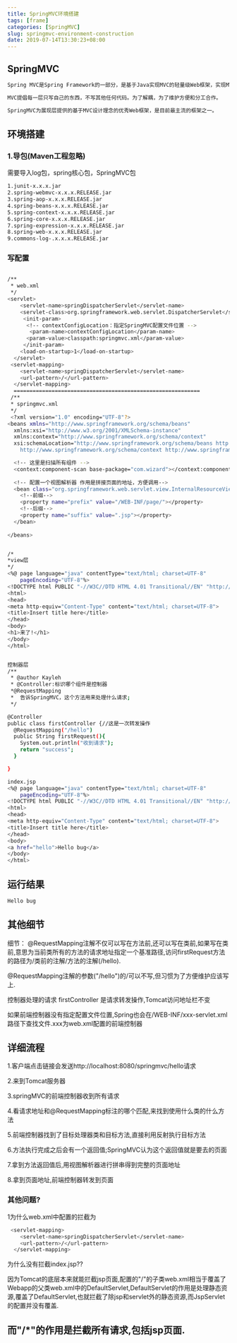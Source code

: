 ```yaml
---
title: SpringMVC环境搭建
tags: [frame]
categories: [SpringMVC]
slug: springmvc-environment-construction
date: 2019-07-14T13:30:23+08:00
---
```


## SpringMVC

<!--more-->

``` bash
Spring MVC是Spring Framework的一部分，是基于Java实现MVC的轻量级Web框架，实现MVC模块，简化了Web开发。

MVC提倡每一层只写自己的东西，不写其他任何代码。为了解耦，为了维护方便和分工合作。

SpringMVC为展现层提供的基于MVC设计理念的优秀Web框架，是目前最主流的框架之一。
```

<!-- more -->


## 环境搭建

### 1.导包(Maven工程忽略) 
  需要导入log包，spring核心包，SpringMVC包

``` bash
1.junit-x.x.x.jar 
2.spring-webmvc-x.x.x.RELEASE.jar
3.spring-aop-x.x.x.RELEASE.jar
4.spring-beans-x.x.x.RELEASE.jar
5.spring-context-x.x.x.RELEASE.jar
6.spring-core-x.x.x.RELEASE.jar
7.spring-expression-x.x.x.RELEASE.jar
8.spring-web-x.x.x.RELEASE.jar
9.commons-log-.x.x.x.RELEASE.jar
```



### 写配置

``` bash

/**
 * web.xml
 */
<servlet>
    <servlet-name>springDispatcherServlet</servlet-name>
    <servlet-class>org.springframework.web.servlet.DispatcherServlet</servlet-class>
     <init-param>
      <!-- contextConfigLocation：指定SpringMVC配置文件位置 -->
       <param-name>contextConfigLocation</param-name>
      <param-value>classpath:springmvc.xml</param-value>
     </init-param>  
    <load-on-startup>1</load-on-startup>
  </servlet>
 <servlet-mapping>
    <servlet-name>springDispatcherServlet</servlet-name>
    <url-pattern>/</url-pattern>
  </servlet-mapping>
  ===========================================================
 /**
 * springmvc.xml
 */
 <?xml version="1.0" encoding="UTF-8"?>
<beans xmlns="http://www.springframework.org/schema/beans"
  xmlns:xsi="http://www.w3.org/2001/XMLSchema-instance"
  xmlns:context="http://www.springframework.org/schema/context"
  xsi:schemaLocation="http://www.springframework.org/schema/beans http://www.springframework.org/schema/beans/spring-beans.xsd
    http://www.springframework.org/schema/context http://www.springframework.org/schema/context/spring-context-4.0.xsd">

  <!-- 这里是扫描所有组件 -->
  <context:component-scan base-package="com.wizard"></context:component-scan>
  
  <!-- 配置一个视图解析器 作用是拼接页面的地址，方便调用-->
  <bean class="org.springframework.web.servlet.view.InternalResourceViewResolver">
    <!--前缀-->
    <property name="prefix" value="/WEB-INF/page/"></property>
    <!--后缀-->
    <property name="suffix" value=".jsp"></property>
  </bean>
  
</beans>
```


``` bash

/*
*view层
*/
<%@ page language="java" contentType="text/html; charset=UTF-8"
    pageEncoding="UTF-8"%>
<!DOCTYPE html PUBLIC "-//W3C//DTD HTML 4.01 Transitional//EN" "http://www.w3.org/TR/html4/loose.dtd">
<html>
<head>
<meta http-equiv="Content-Type" content="text/html; charset=UTF-8">
<title>Insert title here</title>
</head>
<body>
<h1>来了!</h1>
</body>
</html>
```


``` bash

控制器层
/**
 * @author Kayleh
 * @Controller:标识哪个组件是控制器
 *@RequestMapping
 *  告诉SpringMVC，这个方法用来处理什么请求;
 */

@Controller
public class firstController {//这是一次转发操作
  @RequestMapping("/hello")
  public String firstRequest(){
    System.out.println("收到请求");
    return "success";
  }

}
```

``` bash
index.jsp
<%@ page language="java" contentType="text/html; charset=UTF-8"
    pageEncoding="UTF-8"%>
<!DOCTYPE html PUBLIC "-//W3C//DTD HTML 4.01 Transitional//EN" "http://www.w3.org/TR/html4/loose.dtd">
<html>
<head>
<meta http-equiv="Content-Type" content="text/html; charset=UTF-8">
<title>Insert title here</title>
</head>
<body>
<a href="hello">Hello bug</a>
</body>
</html>
```

## 运行结果


``` bash
Hello bug
```

## 其他细节

细节：
@RequestMapping注解不仅可以写在方法前,还可以写在类前,如果写在类前,意思为当前类所有的方法的请求地址指定一个基准路径,访问firstRequest方法的路径为/类前的注解/方法的注解(/hello).

@RequestMapping注解的参数("/hello")的/可以不写,但习惯为了方便维护应该写上.

控制器处理的请求 firstController 是请求转发操作,Tomcat访问地址栏不变

如果前端控制器没有指定配置文件位置,Spring也会在/WEB-INF/xxx-servlet.xml路径下查找文件.xxx为web.xml配置的前端控制器

## 详细流程

 1.客户端点击链接会发送http://localhost:8080/springmvc/hello请求

 2.来到Tomcat服务器

 3.springMVC的前端控制器收到所有请求

 4.看请求地址和@RequestMapping标注的哪个匹配,来找到使用什么类的什么方法

 5.前端控制器找到了目标处理器类和目标方法,直接利用反射执行目标方法

 6.方法执行完成之后会有一个返回值;SpringMVC认为这个返回值就是要去的页面

 7.拿到方法返回值后,用视图解析器进行拼串得到完整的页面地址

 8.拿到页面地址,前端控制器转发到页面


 ### 其他问题?

1为什么web.xml中配置的拦截为

``` bash
 <servlet-mapping>
    <servlet-name>springDispatcherServlet</servlet-name>
    <url-pattern>/</url-pattern>
  </servlet-mapping>
```


为什么没有拦截index.jsp??

因为Tomcat的底层本来就能拦截jsp页面,配置的"/"的子类web.xml相当于覆盖了Webapp的父类web.xml中的DefaultServlet,DefaultServlet的作用是处理静态资源,覆盖了DefaultServlet,也就拦截了除jsp和servlet外的静态资源,而JspServlet的配置并没有覆盖.

而"/*"的作用是拦截所有请求,包括jsp页面.
----------

